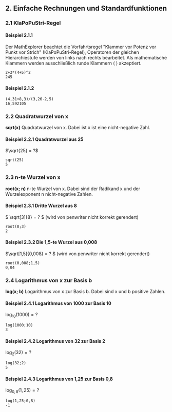 ## 2. Einfache Rechnungen und Standardfunktionen
### 2.1 KlaPoPuStri-Regel
#### Beispiel 2.1.1 
Der MathExplorer beachtet die Vorfahrtsregel "Klammer vor Potenz vor Punkt vor Strich" (KlaPoPuStri-Regel), Operatoren der gleichen Hierarchiestufe werden von links nach rechts bearbeitet. Als mathematische Klammern werden ausschließlich runde Klammern ( ) akzeptiert.  

```arithmico
2+3*(4+5)^2
245 
```

#### Beispiel 2.1.2
```arithmico
(4,31+8,3)/(3,26-2,5)
16,592105
```

### 2.2 Quadratwurzel von x
__sqrt(x)__	Quadratwurzel von x.
Dabei ist x ist eine nicht-negative Zahl.
#### Beispiel 2.2.1	Quadratwurzel aus 25
$\sqrt{25} = ?$
```arithmico
sqrt(25)     
5
```

### 2.3 n-te Wurzel von x
__root(x; n)__	n-te Wurzel von x.
Dabei sind der Radikand x und der Wurzelexponent n nicht-negative Zahlen.
#### Beispiel 2.3.1	Dritte Wurzel aus 8
$ \sqrt[3]{8} = ? $ (wird von penwriter nicht korrekt gerendert)
```arithmico
root(8;3)
2
```

#### Beispiel 2.3.2	Die 1,5-te Wurzel aus 0,008
$\sqrt[1,5]{0,008} = ? $ (wird von penwriter nicht korrekt gerendert)  
```arithmico
root(0,008;1,5)
0,04
```
### 2.4 Logarithmus von x zur Basis b
__log(x; b)__	Logarithmus von x zur Basis b. 
Dabei sind x und b positive Zahlen.
#### Beispiel 2.4.1 Logarithmus von 1000 zur Basis 10
$\log_{10}(1000) = ?$   
```arithmico
log(1000;10)
3
```

#### Beispiel 2.4.2 Logarithmus von 32 zur Basis 2
$\log_2(32) = ?$    
```arithmico
log(32;2)
5
```

#### Beispiel 2.4.3 Logarithmus von 1,25 zur Basis 0,8 
$\log_{0,8}(1,25) = ?$   
```arithmico
log(1,25;0,8)
-1
```

